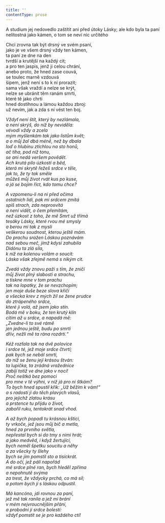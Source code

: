 ```yaml
---
title: ''
contentType: prose
---
```


A studium jej nedovedlo zaštítit ani před útoky Lásky; ale kdo byla ta paní nelítostná jako kámen, o tom se neví nic určitého

  

Chci zrovna tak být drsný ve svém psaní,  
jako je ve všem drsný vždy ten kámen,  
ta paní ze dne na den  
tvrdší a krutější na každý cit;  
a pro ten jaspis, jenž ji celou chrání,  
anebo proto, že hned zase couvá,  
se toulec marně vzdouvá  
šípem, jenž není s to k ní prorazit;  
sama však vraždí a nelze se krýt,  
nelze se ubránit těm ranám smrti,  
které tě jako chrti  
hned dostihnou a lámou každou zbroj:  
už nevím, jak a zda s ní vést ten boj.

_Vždyť není štít, který by nezlámala,  
a není skrýš, do níž by neviděla:  
vévodí vždy a zcela  
mým myšlenkám tak jako listům květ;  
a o můj žal dbá méně, než by dbala  
loď o hlubinu ztichlou na sto honů,  
ač tíha, pod níž tonu,  
se ani nedá veršem povědět.  
Ach krutá pilo úzkostí a běd,  
která mi skrytě řežeš srdce v těle,  
jak to, že ty tak směle  
můžeš můj život rvát kus po kuse,  
a já se bojím říct, kdo tomu chce?_

_A vzpomenu-li na ni před očima  
ostatních lidí, pak mi srdcem zmítá  
spíš strach, zda neprosvítá  
a není vidět, o čem přemítám,  
než úzkost z toho, že mě Smrt už třímá  
tesáky Lásky, které rvou mé smysly  
a berou mi tak z mysli  
veškerou soudnost, kterou ještě mám.  
Do prachu sražen Láskou poznávám  
nad sebou meč, jímž kdysi zahubila  
Didónu ta zlá síla,  
k níž na kolenou volám o soucit:  
Láska však zřejmě nemá s nikým cit._

_Zvedá vždy znovu paži s tím, že zničí  
můj život plný slabosti a strachu,  
a tiskne mne v tom prachu  
tak na lopatky, že se nevzchopím;  
jen moje duše beze slova křičí  
a všecka krev z mých žil se žene prudce  
do ztrápeného srdce,  
které ji volá, až jsem jako stín.  
Bodá mě v boku, že ten krutý klín  
cítím až u srdce, a napadá mě:  
„Zvedne-li to své rámě  
jen jednou ještě, budu po smrti  
dřív, nežli mě ta rána rozdrtí.“_

_Kéž rozťala tak na dvě polovice  
i srdce té, jež moje srdce čtvrtí;  
pak bych se nebál smrti,  
do níž se ženu její krásou štván:  
ta lupička, ta zrádná vražednice  
zabíjí totiž ve dne jako v noci!  
Proč neštká bez pomoci  
pro mne v té výhni, v níž já pro ni štkám?  
To bych hned spustil křik: „Už běžím k vám!“  
a s radostí jí do těch plavých vlasů,  
pro jejichž zlatou krásu  
a prstence tu přijdu o život,  
zabořil ruku, tentokrát snad vhod._

_A až bych popadl tu krásnou kštici,  
ty vrkoče, jež jsou můj bič a metla,  
hned za prvního světla,  
nepřestal bych si do tmy s nimi hrát;  
a jako medvěd, i když žertující,  
bych neměl špetku soucitu a něhy  
a za všecky ty šlehy  
bych se jim pomstil sto a tisíckrát.  
A do očí, jež pálí napořád  
mé srdce plné ran, bych hleděl zpříma  
a nepohnutě svýma  
za trest, že vždycky prchá, co má sil;  
a potom bych jí s láskou odpustil._

_Má kancóno, jdi rovnou za paní,  
jež mě tak ranila a jež mi brání  
v mém nejvroucnějším přání,  
a probodni jí srdce bolestí:  
vždyť pomstít se je pro každého ctí!_
